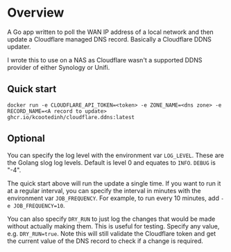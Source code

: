 # Overview

A Go app written to poll the WAN IP address of a local network and then update a Cloudflare managed DNS record. Basically a Cloudflare DDNS updater.

I wrote this to use on a NAS as Cloudflare wasn't a supported DDNS provider of either Synology or Unifi.

## Quick start
`docker run -e CLOUDFLARE_API_TOKEN=<token> -e ZONE_NAME=<dns zone> -e RECORD_NAME=<A record to update> ghcr.io/kcootedinh/cloudflare.ddns:latest`

## Optional
You can specify the log level with the environment var `LOG_LEVEL`. These are the Golang slog log levels. Default is level 0 and equates to `INFO`. `DEBUG` is "-4".

The quick start above will run the update a single time. If you want to run it at a regular interval, you can specify the interval in minutes with the environment var `JOB_FREQUENCY`. For example, to run every 10 minutes, add `-e JOB_FREQUENCY=10`.

You can also specify `DRY_RUN` to just log the changes that would be made without actually making them. This is useful for testing. Specify any value, e.g. `DRY_RUN=true`. Note this will still validate the Cloudflare token and get the current value of the DNS record to check if a change is required.
